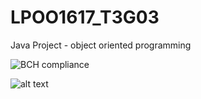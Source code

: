 # LPOO1617_T3G03

Java Project - object oriented programming

![BCH compliance](https://bettercodehub.com/edge/badge/luisnmartins/LPOO1617_T3G03?token=862f0ba8b48bee0b02c4e77b6627c0334f4f5e1e)


![alt text][EclEmma]

[EclEmma]: https://github.com/luisnmartins/LPOO1617_T3G03/C02/ScreenShots/EclEmmaTest.png
